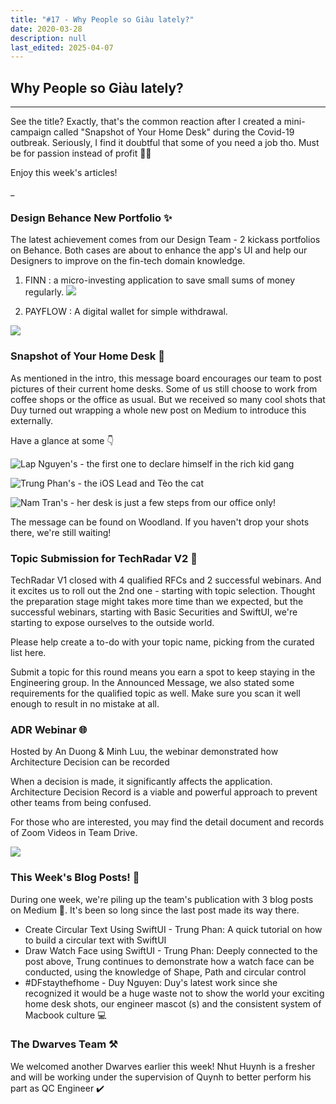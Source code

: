 ```yaml
---
title: "#17 - Why People so Giàu lately?"
date: 2020-03-28
description: null
last_edited: 2025-04-07
---
```


## Why People so Giàu lately?

---

See the title? Exactly, that's the common reaction after I created a mini-campaign called "Snapshot of Your Home Desk" during the Covid-19 outbreak. Seriously, I find it doubtful that some of you need a job tho. Must be for passion instead of profit 🤷‍♂️

Enjoy this week's articles!

\_

### Design Behance New Portfolio ✨

The latest achievement comes from our Design Team - 2 kickass portfolios on Behance. Both cases are about to enhance the app's UI and help our Designers to improve on the fin-tech domain knowledge.

1. FINN : a micro-investing application to save small sums of money regularly.
   ![](assets/notion-image-1744007191551-2phdm.webp)

2. PAYFLOW : A digital wallet for simple withdrawal.

![](assets/notion-image-1744007192104-xp131.webp)

### Snapshot of Your Home Desk 📸

As mentioned in the intro, this message board encourages our team to post pictures of their current home desks. Some of us still choose to work from coffee shops or the office as usual. But we received so many cool shots that Duy turned out wrapping a whole new post on Medium to introduce this externally.

Have a glance at some 👇

![Lap Nguyen's - the first one to declare himself in the rich kid gang](assets/notion-image-1744007192308-h695t.webp)

![Trung Phan's - the iOS Lead and Tèo the cat](assets/notion-image-1744007192965-ks5v7.webp)

![Nam Tran's - her desk is just a few steps from our office only!](assets/notion-image-1744007193285-q36ww.webp)

The message can be found on Woodland. If you haven't drop your shots there, we're still waiting!

### Topic Submission for TechRadar V2 📍

TechRadar V1 closed with 4 qualified RFCs and 2 successful webinars. And it excites us to roll out the 2nd one - starting with topic selection. Thought the preparation stage might takes more time than we expected, but the successful webinars, starting with Basic Securities and SwiftUI, we're starting to expose ourselves to the outside world.

Please help create a to-do with your topic name, picking from the curated list here.

Submit a topic for this round means you earn a spot to keep staying in the Engineering group. In the Announced Message, we also stated some requirements for the qualified topic as well. Make sure you scan it well enough to result in no mistake at all.

### ADR Webinar 🌐

Hosted by An Duong & Minh Luu, the webinar demonstrated how Architecture Decision can be recorded

When a decision is made, it significantly affects the application. Architecture Decision Record is a viable and powerful approach to prevent other teams from being confused.

For those who are interested, you may find the detail document and records of Zoom Videos in Team Drive.

![](assets/notion-image-1744007193809-55k7u.webp)

### This Week's Blog Posts! 📇

During one week, we're piling up the team's publication with 3 blog posts on Medium :clap:. It's been so long since the last post made its way there.

- Create Circular Text Using SwiftUI - Trung Phan: A quick tutorial on how to build a circular text with SwiftUI
- Draw Watch Face using SwiftUI - Trung Phan: Deeply connected to the post above, Trung continues to demonstrate how a watch face can be conducted, using the knowledge of Shape, Path and circular control
- #DFstaythefhome - Duy Nguyen: Duy's latest work since she recognized it would be a huge waste not to show the world your exciting home desk shots, our engineer mascot (s) and the consistent system of Macbook culture 💻

### The Dwarves Team ⚒

We welcomed another Dwarves earlier this week! Nhut Huynh is a fresher and will be working under the supervision of Quynh to better perform his part as QC Engineer ✔️
